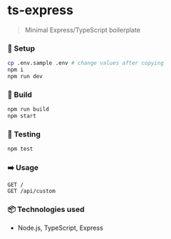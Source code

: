 # ts-express
> Minimal Express/TypeScript boilerplate

### :wrench: Setup

```bash
cp .env.sample .env # change values after copying
npm i
npm run dev
```

### :construction_worker: Build

```bash
npm run build
npm start
```

### :rotating_light: Testing

```bash
npm test
```

### :arrow_right: Usage

```
GET /
GET /api/custom
```

### :package: Technologies used
* Node.js, TypeScript, Express

